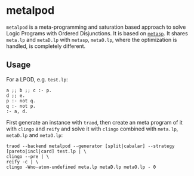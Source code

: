 # metalpod

`metalpod` is a meta-programming and saturation based approach to solve
Logic Programs with Ordered Disjunctions. It is based on
[`metasp`](http://potassco.sourceforge.net/labs.html#metasp). It shares
`meta.lp` and `metaD.lp` with `metasp`, `metaO.lp`, where the optimization is
handled, is completely different.

## Usage
For a LPOD, e.g. `test.lp`:

    a ;; b ;; c :- p.
    d ;; e.
    p :- not q.
    q :- not p.
    :- a, d.

First generate an instance with `traod`, then create an meta program of it with
`clingo` and `reify` and solve it with `clingo` combined with `meta.lp`,
`metaD.lp` and `metaO.lp`:

    traod --backend metalpod --generator [split|cabalar] --strategy [pareto|incl|card] test.lp | \
    clingo --pre | \
    reify -c | \
    clingo -Wno-atom-undefined meta.lp metaD.lp metaO.lp - 0
